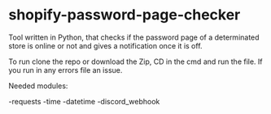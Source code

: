 # shopify-password-page-checker
Tool written in Python, that checks if the password page of a determinated store is online or not and gives a notification once it is off.

To run clone the repo or download the Zip, CD in the cmd and run the file. If you run in any errors file an issue.

Needed modules:

-requests
-time
-datetime
-discord_webhook
